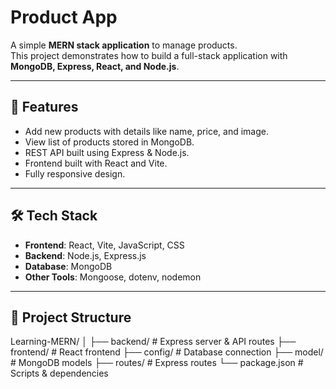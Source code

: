 # Product App

A simple **MERN stack application** to manage products.  
This project demonstrates how to build a full-stack application with **MongoDB, Express, React, and Node.js**.

---

## 🚀 Features
- Add new products with details like name, price, and image.
- View list of products stored in MongoDB.
- REST API built using Express & Node.js.
- Frontend built with React and Vite.
- Fully responsive design.

---

## 🛠️ Tech Stack
- **Frontend**: React, Vite, JavaScript, CSS
- **Backend**: Node.js, Express.js
- **Database**: MongoDB
- **Other Tools**: Mongoose, dotenv, nodemon

---

## 📂 Project Structure
Learning-MERN/
│
├── backend/ # Express server & API routes
├── frontend/ # React frontend
├── config/ # Database connection
├── model/ # MongoDB models
├── routes/ # Express routes
└── package.json # Scripts & dependencies
